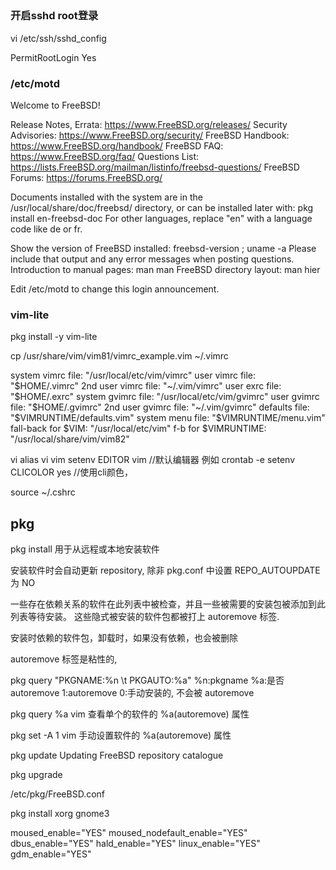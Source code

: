 
##

### 开启sshd root登录

vi /etc/ssh/sshd_config

PermitRootLogin Yes



### /etc/motd

Welcome to FreeBSD!

Release Notes, Errata: https://www.FreeBSD.org/releases/
Security Advisories:   https://www.FreeBSD.org/security/
FreeBSD Handbook:      https://www.FreeBSD.org/handbook/
FreeBSD FAQ:           https://www.FreeBSD.org/faq/
Questions List: https://lists.FreeBSD.org/mailman/listinfo/freebsd-questions/
FreeBSD Forums:        https://forums.FreeBSD.org/

Documents installed with the system are in the /usr/local/share/doc/freebsd/
directory, or can be installed later with:  pkg install en-freebsd-doc
For other languages, replace "en" with a language code like de or fr.

Show the version of FreeBSD installed:  freebsd-version ; uname -a
Please include that output and any error messages when posting questions.
Introduction to manual pages:  man man
FreeBSD directory layout:      man hier

Edit /etc/motd to change this login announcement.


### vim-lite

pkg install -y vim-lite

cp /usr/share/vim/vim81/vimrc_example.vim ~/.vimrc


system vimrc file: "/usr/local/etc/vim/vimrc"
user vimrc file: "$HOME/.vimrc"
2nd user vimrc file: "~/.vim/vimrc"
user exrc file: "$HOME/.exrc"
system gvimrc file: "/usr/local/etc/vim/gvimrc"
user gvimrc file: "$HOME/.gvimrc"
2nd user gvimrc file: "~/.vim/gvimrc"
defaults file: "$VIMRUNTIME/defaults.vim"
system menu file: "$VIMRUNTIME/menu.vim"
fall-back for $VIM: "/usr/local/etc/vim"
f-b for $VIMRUNTIME: "/usr/local/share/vim/vim82"





vi 
    alias vi    vim
    setenv  EDITOR  vim     //默认编辑器    例如 crontab -e
    setenv  CLICOLOR    yes //使用cli颜色，



source ~/.cshrc


## pkg

pkg install 用于从远程或本地安装软件

安装软件时会自动更新 repository, 除非 pkg.conf 中设置 REPO_AUTOUPDATE 为 NO

一些存在依赖关系的软件在此列表中被检查，并且一些被需要的安装包被添加到此列表等待安装。
这些隐式被安装的软件包都被打上 autoremove 标签. 

安装时依赖的软件包，卸载时，如果没有依赖，也会被删除

autoremove 标签是粘性的, 


pkg query "PKGNAME:%n \t PKGAUTO:%a"    %n:pkgname  %a:是否autoremove
                                                    1:autoremove
                                                    0:手动安装的, 不会被 autoremove


pkg query %a vim    查看单个的软件的 %a(autoremove) 属性

pkg set -A 1 vim    手动设置软件的 %a(autoremove) 属性

pkg update          Updating FreeBSD repository catalogue

pkg upgrade

/etc/pkg/FreeBSD.conf


pkg install xorg gnome3


moused_enable="YES"
moused_nodefault_enable="YES"
dbus_enable="YES"
hald_enable="YES"
linux_enable="YES"
gdm_enable="YES"
